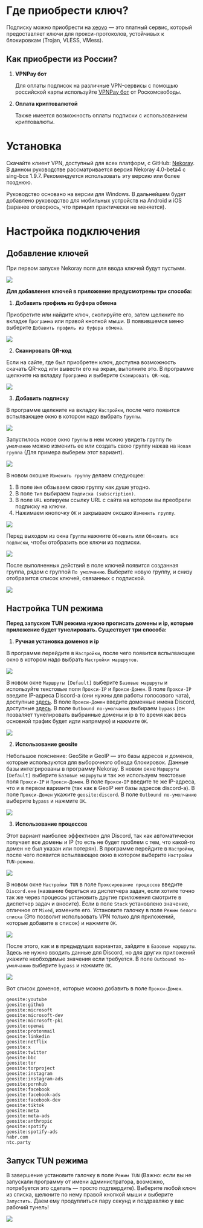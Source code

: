# Где приобрести ключ?
Подписку можно приобрести на [xeovo](https://xeovo.com/) — это платный сервис, который предоставляет ключи для прокси-протоколов, устойчивых к блокировкам (Trojan, VLESS, VMess).
## Как приобрести из России?
1. __VPNPay бот__

    Для оплаты подписок на различные VPN-сервисы с помощью российской карты используйте [VPNPay бот](https://t.me/vpnpayio_bot) от Роскомсвободы.

2. __Оплата криптовалютой__
   
    Также имеется возможность оплаты подписки с использованием криптовалюты.
# Установка
Скачайте клиент VPN, доступный для всех платформ, с GitHub: [Nekoray](https://github.com/MatsuriDayo/nekoray/releases/tag/4.0-beta4). В данном руководстве рассматривается версия Nekoray 4.0-beta4 с sing-box 1.9.7. Рекомендуется использовать эту версию или более позднюю. 

Руководство основано на версии для Windows. В дальнейшем будет добавлено руководство для мобильных устройств на Android и iOS (заранее оговорюсь, что принцип практически не меняется).
# Настройка подключения
## Добавление ключей
При первом запуске Nekoray поля для ввода ключей будут пустыми.

![](media\nekoray_start_group_0.png)

__Для добавления ключей в приложение предусмотрены три способа:__ 

1. __Добавить профиль из буфера обмена__
    
Приобретите или найдите ключ, скопируйте его, затем щелкните по вкладке `Программа` или правой кнопкой мыши. В появившемся меню выберите `Добавить профиль из буфера обмена`.

![](media\nekoray_start_buffer_1.png)

2. __Сканировать QR-код__

Если на сайте, где был приобретен ключ, доступна возможность скачать QR-код или вывести его на экран, выполните это. В программе щелкните на вкладку `Программа` и выберите `Сканировать QR-код`.

![](media\nekoray_start_qr_0.png)

3. __Добавить подписку__

В программе щелкните на вкладку `Настройки`, после чего появится вспылвающее окно в котором надо выбрать `Группы`.

![](media\nekoray_start_group_1.png)

Запустилось новое окно `Группы` в нем можно увидеть группу `По умолчанию` можно изменить ее или создать свою группу нажав на `Новая группа` (Для примера выберем этот вариант).

![](media\nekoray_start_group_2.png)

В новом окошке `Изменить группу` делаем следующее: 
1. В поле `Имя` обзываем свою группу как душе угодно.
2. В поле `Тип` выбираем `Подписка (subscription)`.
3. В поле `URL` копируем ссылку URL с сайта на котором вы преобрели подписку на ключи.
4. Нажимаем кнопочку `OK` и закрываем окошко `Изменить группу`.

![](media\nekoray_start_group_4.png)

 Перед выходом из окна `Группы` нажмите `Обновить` или `Обновить все подписки`, чтобы отобразить все ключи из подписки.

![](media\nekoray_start_group_5.png)

После выполненных действий в поле ключей появится созданная группа, рядом с группой `По умолчанию`. Выберите новую группу, и снизу отобразится список ключей, связанных с подпиской.

![](media\nekoray_start_group_6.png)

## Настройка TUN режима

__Перед запуском TUN режима нужно прописать домены и ip, которые приложение будет тунелировать. Существует три способа:__ 

1. __Ручная установка доменов и ip__

В программе перейдите в `Настройки`, после чего появится вспылвающее окно в котором надо выбрать `Настройки маршрутов`.

![](media\nekoray_editSetting_enter_SettingRoute.png)

В новом окне `Маршруты [Default]` выберите `Базовые маршруты` и используйте текстовые поля `Прокси-IP` и `Прокси-Домен`. 
В поле `Прокси-IP` введите IP-адреса Discord-а (они нужны для работы голосового чата), доступные [здесь](https://github.com/GhostRooter0953/discord-voice-ips/blob/master/discord-voice-ip-list). 
В поле `Прокси-Домен` введите доменные имена Discord, доступные [здесь](https://github.com/GhostRooter0953/discord-voice-ips/blob/master/discord-domains-list).
В поле `Outbound по-умолчанию` выбираем `bypass` (он позваляет тунелировать выбранные домены и ip в то время как весь основной трафик будет идти напрямую) и нажмите `OK`.

![](media\nekoray_editSetting_add_Domain_manual_input.png)

2. __Использование geosite__

Небольшое пояснение: GeoSite и GeoIP — это базы адресов и доменов, которые используются для выборочного обхода блокировок. Данные базы интегрированы в программу Nekoray.
В новом окне `Маршруты [Default]` выберите `Базовые маршруты` и так же используем текстовые поля `Прокси-IP` и `Прокси-Домен`.
В поле `Прокси-IP` введите те же IP-адреса, что и в первом варианте (так как в GeoIP нет базы адресов discord-а). 
В поле `Прокси-Домен` укажите `geosite:discord`. 
В поле `Outbound по-умолчанию` выберите `bypass` и  нажмите `OK`.

![](media\nekoray_editSetting_add_Domain_geosite.png)

3. __Использование процессов__

Этот вариант наиболее эффективен для Discord, так как автоматически получает все домены и IP (то есть не будет проблем с тем, что какой-то домен не был указан или потерян). 
В программе перейдите в `Настройки`, после чего появится вспылвающее окно в котором выберите `Настройки TUN-режима`.

![](media\nekoray_editSetting_add_Domain_process_0.png)

В новом окне `Настройки TUN` в поле `Проксирование процессов` введите `Discord.exe` (название береться из диспетчера задач, если хотите точно так же через процессы установить другие приложения смотрите в диспетчер задач и вносите). 
Если в поле `Stack` установлено значение, отличное от `Mixed`, измените его.
Установите галочку в поле `Режим белого списка` (Это позволит использовать VPN только для приложений, которые   добавите в список) и нажмите `OK`.

![](media\nekoray_editSetting_add_Domain_process_1.png)

После этого, как и в предыдущих вариантах, зайдите в `Базовые маршруты`. Здесь не нужно вводить данные для Discord, но для других приложений укажите необходимые значения если требуется. В поле `Outbound по-умолчанию` выберите `bypass` и нажмите `OK`.

![](media\nekoray_editSetting_add_Domain_process_2_1.png)

Вот список доменов, которые можно добавить в поле `Прокси-Домен`.

```
geosite:youtube
geosite:github
geosite:microsoft
geosite:microsoft-dev
geosite:microsoft-pki
geosite:openai
geosite:protonmail
geosite:linkedin
geosite:netflix
geosite:x
geosite:twitter
geosite:bbc
geosite:tor
geosite:torproject
geosite:instagram
geosite:instagram-ads
geosite:pornhub
geosite:facebook
geosite:facebook-ads
geosite:facebook-dev
geosite:tiktok
geosite:meta
geosite:meta-ads
geosite:anthropic
geosite:spotify
geosite:spotify-ads
habr.com
ntc.party
```

## Запуск TUN режима

В завершение установите галочку в поле `Режим TUN` (Важно: если вы не запускали программу от имени администратора, возможно, потребуется это сделать — просто подтвердите). Выберите любой ключ из списка, щелкните по нему правой кнопкой мыши и выберите `Запустить`. 
Даем ему продуплиться пару секунд и поздравляю у вас рабочий тунель!

![](media\nekoray_final_Tun_mode.png)